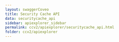 ```yaml
---
layout: swaggerCoveo
title: Security Cache API
data: securitycache_api
sidebar: apiexplorer_sidebar
permalink: ccv2/apiexplorer/securitycache_api.html
folder: ccv2/apiexplorer
---
```

